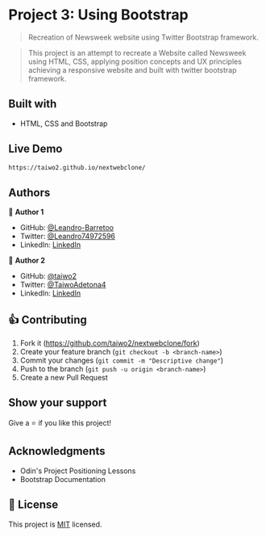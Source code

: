 # Project 3:  Using Bootstrap

> Recreation of Newsweek website using Twitter Bootstrap framework. 

> This project is an attempt to recreate a Website called Newsweek using HTML, CSS, applying position concepts and UX principles achieving a responsive website and built with twitter bootstrap framework.

## Built with

* HTML, CSS and Bootstrap

## Live Demo

```sh
https://taiwo2.github.io/nextwebclone/
```

## Authors

:bust_in_silhouette: **Author 1**

- GitHub: [@Leandro-Barretoo](https://github.com/Leandro-Barretoo)
- Twitter: [@Leandro74972596](https://twitter.com/Leandro74972596)
- LinkedIn: [LinkedIn](https://www.linkedin.com/in/leandro-miguel-gon%C3%A7alves-barreto-7079b11ba/)

:bust_in_silhouette: **Author 2**

- GitHub: [@taiwo2](https://github.com/taiwo2)
- Twitter: [@TaiwoAdetona4](https://twitter.com/TaiwoAdetona4)
- LinkedIn: [LinkedIn](https://www.linkedin.com/in/taiwo-waliyullahi-adetona-988898180/)

## :thumbsup: Contributing

1. Fork it (<https://github.com/taiwo2/nextwebclone/fork>)
2. Create your feature branch (`git checkout -b <branch-name>`)
3. Commit your changes (`git commit -m "Descriptive change"`)
4. Push to the branch (`git push -u origin <branch-name>`)
5. Create a new Pull Request

## Show your support

Give a :star: if you like this project!

## Acknowledgments

- Odin's Project Positioning Lessons
- Bootstrap Documentation

## :page_with_curl: License

This project is [MIT](https://opensource.org/licenses/MIT) licensed.
